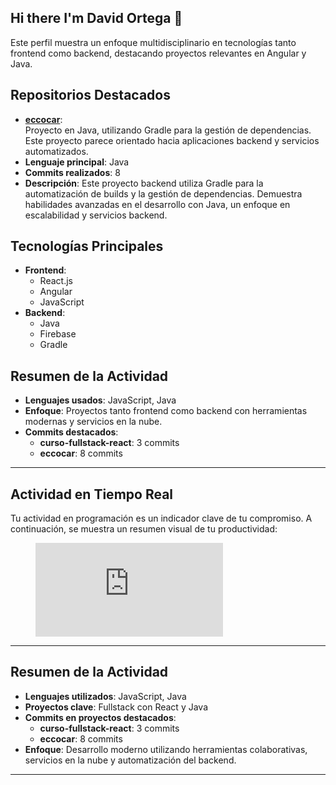 ## Hi there I'm David Ortega 👋

Este perfil muestra un enfoque multidisciplinario en tecnologías tanto frontend como backend, destacando proyectos relevantes en Angular y Java.

## Repositorios Destacados

- **[eccocar](https://github.com/david-ortegac/eccocar)**:  
  Proyecto en Java, utilizando Gradle para la gestión de dependencias. Este proyecto parece orientado hacia aplicaciones backend y servicios automatizados.
- **Lenguaje principal**: Java  
- **Commits realizados**: 8  
- **Descripción**: Este proyecto backend utiliza Gradle para la automatización de builds y la gestión de dependencias. Demuestra habilidades avanzadas en el desarrollo con Java, un enfoque en escalabilidad y servicios backend.

## Tecnologías Principales
- **Frontend**:  
  - React.js
  - Angular
  - JavaScript  
- **Backend**:  
  - Java  
  - Firebase  
  - Gradle  

## Resumen de la Actividad  
- **Lenguajes usados**: JavaScript, Java  
- **Enfoque**: Proyectos tanto frontend como backend con herramientas modernas y servicios en la nube.  
- **Commits destacados**:  
  - **curso-fullstack-react**: 3 commits  
  - **eccocar**: 8 commits  

---

## Actividad en Tiempo Real  
Tu actividad en programación es un indicador clave de tu compromiso. A continuación, se muestra un resumen visual de tu productividad:

<figure>
  <embed src="https://wakatime.com/share/@48ac417d-5fe9-4504-a1da-6da161bd1152/20e9becf-c3ad-4dbc-a00e-e4416af32a9c.svg"></embed>
</figure>

---

## Resumen de la Actividad  
- **Lenguajes utilizados**: JavaScript, Java  
- **Proyectos clave**: Fullstack con React y Java  
- **Commits en proyectos destacados**:  
  - **curso-fullstack-react**: 3 commits  
  - **eccocar**: 8 commits  
- **Enfoque**: Desarrollo moderno utilizando herramientas colaborativas, servicios en la nube y automatización del backend.

---

<!--
**david-ortegac/david-ortegac** is a ✨ _special_ ✨ repository because its `README.md` (this file) appears on your GitHub profile.

Here are some ideas to get you started:

- 🔭 I’m currently working on ...
- 🌱 I’m currently learning ...
- 👯 I’m looking to collaborate on ...
- 🤔 I’m looking for help with ...
- 💬 Ask me about ...
- 📫 How to reach me: ...
- 😄 Pronouns: ...
- ⚡ Fun fact: ...
-->
